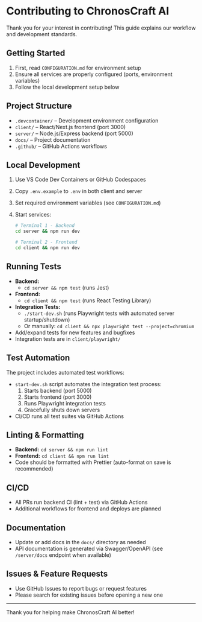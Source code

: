 # Contributing to ChronosCraft AI

Thank you for your interest in contributing! This guide explains our workflow and development standards.

## Getting Started

1. First, read `CONFIGURATION.md` for environment setup
2. Ensure all services are properly configured (ports, environment variables)
3. Follow the local development setup below

## Project Structure

- `.devcontainer/` – Development environment configuration
- `client/` – React/Next.js frontend (port 3000)
- `server/` – Node.js/Express backend (port 5000)
- `docs/` – Project documentation
- `.github/` – GitHub Actions workflows

## Local Development

1. Use VS Code Dev Containers or GitHub Codespaces
2. Copy `.env.example` to `.env` in both client and server
3. Set required environment variables (see `CONFIGURATION.md`)
4. Start services:

   ```bash
   # Terminal 1 - Backend
   cd server && npm run dev

   # Terminal 2 - Frontend
   cd client && npm run dev
   ```

## Running Tests

- **Backend:**
  - `cd server && npm test` (runs Jest)
- **Frontend:**
  - `cd client && npm test` (runs React Testing Library)
- **Integration Tests:**
  - `./start-dev.sh` (runs Playwright tests with automated server startup/shutdown)
  - Or manually: `cd client && npx playwright test --project=chromium`
- Add/expand tests for new features and bugfixes
- Integration tests are in `client/playwright/`

## Test Automation

The project includes automated test workflows:

- `start-dev.sh` script automates the integration test process:
  1. Starts backend (port 5000)
  2. Starts frontend (port 3000)
  3. Runs Playwright integration tests
  4. Gracefully shuts down servers
- CI/CD runs all test suites via GitHub Actions

## Linting & Formatting

- **Backend:** `cd server && npm run lint`
- **Frontend:** `cd client && npm run lint`
- Code should be formatted with Prettier (auto-format on save is recommended)

## CI/CD

- All PRs run backend CI (lint + test) via GitHub Actions
- Additional workflows for frontend and deploys are planned

## Documentation

- Update or add docs in the `docs/` directory as needed
- API documentation is generated via Swagger/OpenAPI (see `/server/docs` endpoint when available)

## Issues & Feature Requests

- Use GitHub Issues to report bugs or request features
- Please search for existing issues before opening a new one

---

Thank you for helping make ChronosCraft AI better!
